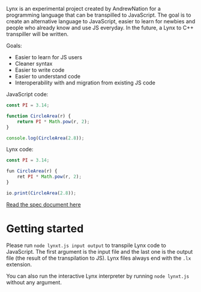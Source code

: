 Lynx is an experimental project created by AndrewNation for a programming language that can be transpilled to JavaScript. The goal is to create an alternative language to JavaScript, easier to learn for newbies and people who already know and use JS everyday. In the future, a Lynx to C++ transpiller will be written.

Goals:
- Easier to learn for JS users
- Cleaner syntax
- Easier to write code
- Easier to understand code
- Interoperability with and migration from existing JS code

JavaScript code:
```ts
const PI = 3.14;

function CircleArea(r) {
    return PI * Math.pow(r, 2);
}

console.log(CircleArea(2.8));
```

Lynx code:
```ts
const PI = 3.14;

fun CircleArea(r) {
    ret PI * Math.pow(r, 2);
}

io.print(CircleArea(2.8));
```

[Read the spec document here](https://leoandrew.notion.site/ANDREWLANG-SPECIFICATION-DOCUMENT-3f328b13af6c499d9624788449ad1de1?pvs=4)

# Getting started
Please run `node lynxt.js input output` to transpile Lynx code to JavaScript. The first argument is the input file and the last one is the output file (the result of the transpilation to JS). Lynx files always end with the `.lx` extension.

You can also run the interactive Lynx interpreter by running `node lynxt.js` without any argument.